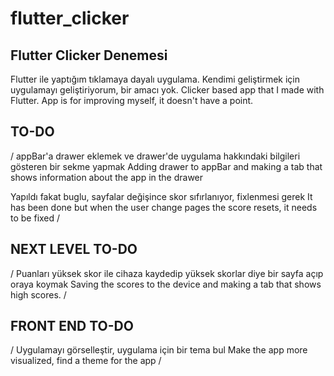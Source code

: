 # flutter_clicker
## Flutter Clicker Denemesi

Flutter ile yaptığım tıklamaya dayalı uygulama. Kendimi geliştirmek için uygulamayı geliştiriyorum, bir amacı yok.
Clicker based app that I made with Flutter. App is for improving myself, it doesn't have a point.

## TO-DO

/ appBar'a drawer eklemek ve drawer'de uygulama hakkındaki bilgileri gösteren bir sekme yapmak 
  Adding drawer to appBar and making a tab that shows information about the app in the drawer

Yapıldı fakat buglu, sayfalar değişince skor sıfırlanıyor, fixlenmesi gerek
It has been done but when the user change pages the score resets, it needs to be fixed
/

## NEXT LEVEL TO-DO

/ Puanları yüksek skor ile cihaza kaydedip yüksek skorlar diye bir sayfa açıp oraya koymak
  Saving the scores to the device and making a tab that shows high scores.
/

## FRONT END TO-DO

/ Uygulamayı görselleştir, uygulama için bir tema bul
  Make the app more visualized, find a theme for the app
/

